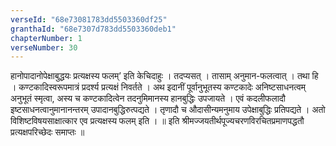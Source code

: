 ```yaml
---
verseId: "68e73081783dd5503360df25"
granthaId: "68e7307d783dd5503360deb1"
chapterNumber: 1
verseNumber: 30
---
```


हानोपादानोपेक्षाबुद्धयः प्रत्यक्षस्य फलम्’ इति केचिदाहुः  । तदप्यसत् । तासाम् अनुमान-फलत्वात् । तथा हि । कण्टकादिस्वरूपमात्रं प्रदर्श्य प्रत्यक्षं निवर्तते । अथ इदानीं पूर्वानुभूतस्य कण्टकादेः अनिष्टसाधनत्वम् अनुभूतं स्मृत्वा, अस्य च कण्टकादित्वेन तदनुमिमानस्य हानबुद्धिः उपजायते । एवं कदलीफलादौ इष्टसाधनत्वानुमानानन्तरम् उपादानबुद्धिरुत्पद्यते । तृणादौ च औदासीन्यमनुमाय उपेक्षाबुद्धिः प्रतिपद्यते । अतो विशिष्टविषयसाक्षात्कार  एव प्रत्यक्षस्य फलम् इति । 
॥
 इति श्रीमज्जयतीर्थपूज्यचरणविरचितप्रमाणपद्धतौ प्रत्यक्षपरिच्छेदः समाप्तः ॥

